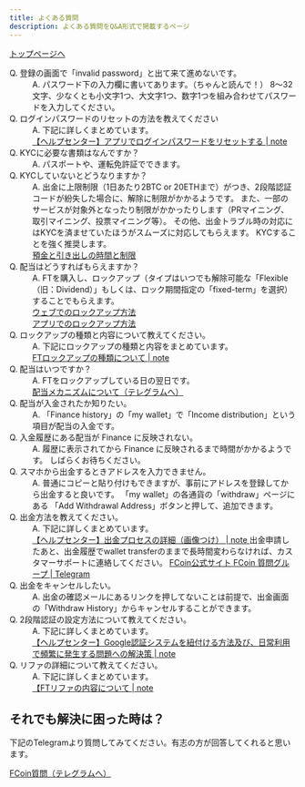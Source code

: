 ```yaml
---
title: よくある質問
description: よくある質問をQ&A形式で掲載するページ
---
```


[トップページへ](./)


<dl>
    <dt>
        Q. 登録の画面で「invalid password」と出て来て進めないです。
    </dt>
    <dd>
        A. パスワード下の入力欄に書いてあります。（ちゃんと読んで！）
        8～32文字、少なくとも小文字1つ、大文字1つ、数字1つを組み合わせてパスワードを入力してください。
    </dd>
    <dt>
        Q. ログインパスワードのリセットの方法を教えてください
    </dt>
    <dd>
        A. 下記に詳しくまとめています。<br>
        <a href="https://note.mu/fcoinfanjapanese/n/ne4b389781009" target="_brank">
            【ヘルプセンター】アプリでログインパスワードをリセットする | note
        </a>
    </dd>
    <dt>
        Q. KYCに必要な書類はなんですか？
    </dt>
    <dd>
        A. パスポートや、運転免許証でできます。
    </dd>
    <dt>
        Q. KYCしていないとどうなりますか？
    </dt>
    <dd>
       A. 出金に上限制限（1日あたり2BTC or 20ETHまで）がつき、2段階認証コードが紛失した場合に、解除に制限がかかるようです。
       また、一部のサービスが対象外となったり制限がかかったりします（PRマイニング、取引マイニング、投票マイニング等）。
       その他、出金トラブル時の対応にはKYCを済ませていたほうがスムーズに対応してもらえます。
       KYCすることを強く推奨します。<br>
       <a href="https://support.fcoin.com/hc/en-us/articles/360003738993-Deposit-and-Withdrawal-Time-and-Limits" target="_brank">
           預金と引き出しの時間と制限
       </a>
    </dd>
    <dt>
        Q. 配当はどうすればもらえますか？
    </dt>
    <dd>
        A.  FTを購入し、ロックアップ（タイプはいつでも解除可能な「Flexible（旧：Dividend）」もしくは、ロック期間指定の「fixed-term」を選択）することでもらえます。<br>
        <a href="https://www.ftfan.org/forum.php?mod=viewthread&tid=2050&extra=page%3D1%26filter%3Dtypeid%26typeid%3D59&_dsign=ddcb41d2" target="_brank">
            ウェブでのロックアップ方法
        </a><br>
        <a href="https://www.ftfan.org/forum.php?mod=viewthread&tid=2046&extra=page%3D1%26filter%3Dtypeid%26typeid%3D59&_dsign=28f60eac" target="_brank">
            アプリでのロックアップ方法
        </a>
    </dd>
    <dt>
        Q. ロックアップの種類と内容について教えてください。
    </dt>
    <dd>
        A. 下記にロックアップの種類と内容をまとめています。<br>
        <a href="https://note.mu/hrt0529/n/nd5947d42465a" target="_brank">
            FTロックアップの種類について | note
        </a>
    </dd>
    <dt>
        Q. 配当はいつですか？ 
    </dt>
    <dd>
        A. FTをロックアップしている日の翌日です。<br>
        <a href="https://t.me/fcoinfanjapanese/519" target="_brank">
            配当メカニズムについて（テレグラムへ）
        </a>
    </dd>
    <dt>
        Q. 配当が入金されたか知りたい。
    </dt>
    <dd>
        A. 「Finance history」の「my wallet」で「Income distribution」という項目が配当の入金です。
    </dd>
    <dt>
        Q. 入金履歴にある配当が Finance に反映されない。
    </dt>
    <dd>
        A. 履歴に表示されてから Finance に反映されるまで時間がかかるようです。
        しばらくお待ちください。
    </dd>
    <dt>
        Q. スマホから出金するときアドレスを入力できません。
    </dt>
    <dd>
        A. 普通にコピーと貼り付けもできますが、事前にアドレスを登録してから出金すると良いです。
        「my wallet」の各通貨の「withdraw」ページにある 「Add Withdrawal Address」ボタンと押して、追加できます。
    </dd>
    <dt>
        Q. 出金方法を教えてください。
    </dt>
    <dd>
        A. 下記に詳しくまとめています。<br>
        <a href="https://note.mu/fcoinfanjapanese/n/n7a13a23bbd38" target="_brank">
            【ヘルプセンター】出金プロセスの詳細（画像つけ） | note
        </a>
        出金申請したあと、出金履歴でwallet transferのままで長時間変わらなければ、カスタマーサポートに連絡してください。
        <a href="https://www.fcoin.com" target="_brank">
            FCoin公式サイト
        </a>
        <a href="https://t.me/joinchat/H6Li9VMbf4A0XPt6DeJgVA" target="_brank">
            FCoin 質問グループ | Telegram
        </a>
    </dd>
    <dt>
        Q. 出金をキャンセルしたい。
    </dt>
    <dd>
        A. 出金の確認メールにあるリンクを押してないことは前提で、出金画面の「Withdraw History」からキャンセルすることができます。
    </dd>
    <dt>
        Q. 2段階認証の設定方法について教えてください。
    </dt>
    <dd>
        A. 下記に詳しくまとめています。<br>
        <a href="https://note.mu/fcoinfanjapanese/n/n4708e5c035a2" target="_brank">
            【ヘルプセンター】Google認証システムを紐付ける方法及び、日常利用で頻繁に発生する問題への解決策 | note
        </a>
    </dd>
    <dt>
        Q. リファの詳細について教えてください。
    </dt>
    <dd>
        A. 下記に詳しくまとめています。<br>
        <a href="https://note.mu/hrt0529/n/n77d2652aa1e9" target="_brank">
            【FTリファの内容について | note
        </a>
    </dd>
</dl>

## それでも解決に困った時は？

下記のTelegramより質問してみてください。有志の方が回答してくれると思います。 

<a href="https://t.me/joinchat/H6Li9VMbf4A0XPt6DeJgVA" target="_brank">
    FCoin質問（テレグラムへ）
</a>


